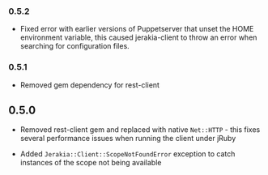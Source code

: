 
### 0.5.2

* Fixed error with earlier versions of Puppetserver that unset the HOME environment variable, this caused jerakia-client to throw an error when searching for configuration files.

### 0.5.1

* Removed gem dependency for rest-client

## 0.5.0

* Removed rest-client gem and replaced with native `Net::HTTP` - this fixes several performance issues when running the client under jRuby

* Added `Jerakia::Client::ScopeNotFoundError` exception to catch instances of the scope not being available
